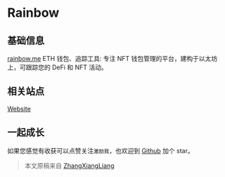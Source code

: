 # Rainbow

## 基础信息

[rainbow.me](https://rainbow.me) ETH 钱包、追踪工具: 专注 NFT 钱包管理的平台，建构于以太坊上，可跟踪您的 DeFi 和 NFT 活动。

## 相关站点

[Website](https://rainbow.me)

## 一起成长

如果您感觉有收获可以点赞关注`激励我`，也欢迎到 [Github](https://github.com/zhangxiangliang/blockchain-101) 加个 star。

> 本文原稿来自 [ZhangXiangLiang](https://github.com/zhangxiangliang)
